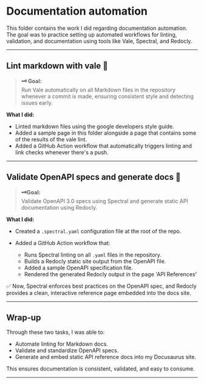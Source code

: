 # Documentation automation 

This folder contains the work I did regarding documentation automation. The goal was to practice setting up automated workflows for linting, validation, and documentation using tools like Vale, Spectral, and Redocly.

---

## Lint markdown with vale 🚀

> **🗝️ Goal:**  
Run Vale automatically on all Markdown files in the repository whenever a commit is made, ensuring consistent style and detecting issues early.

**What I did:**

* Linted markdown files using the google developers style guide. 
* Added a sample page in this folder alongside a page that contains some of the results of the vale lint. 
* Added a GitHub Action workflow that automatically triggers linting and link checks whenever there's a push. 

---

## Validate OpenAPI specs and generate docs 🔗

> **🗝️Goal:**  
Validate OpenAPI 3.0 specs using Spectral and generate static API documentation using Redocly.


**What I did:**

* Created a `.spectral.yaml` configuration file at the root of the repo.
* Added a GitHub Action workflow that:

  * Runs Spectral linting on all `.yaml` files in the repository.
  * Builds a Redocly static site output from the OpenAPI file.
  * Added a sample OpenAPI specification file.
  * Rendered the generated Redocly output in the page 'API References'



✅ Now, Spectral enforces best practices on the OpenAPI spec, and Redocly provides a clean, interactive reference page embedded into the docs site.

---

## Wrap-up

Through these two tasks, I was able to:

* Automate linting for Markdown docs.
* Validate and standardize OpenAPI specs.
* Generate and embed static API reference docs into my Docusaurus site.

This ensures documentation is consistent, validated, and easy to consume.

---
